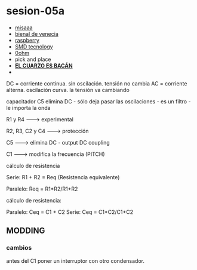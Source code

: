 # sesion-05a

- [misaaa](https://nucleoartessonoras.bandcamp.com/)
- [bienal de venecia](https://www.labiennale.org/en)
- [raspberry](https://www.raspberrypi.com/)
- [SMD tecnology](https://www.theledstudio.co.uk/p/what-is-smd-technology)
- [0ohm](https://0ohm.cl/)
- pick and place
- **[EL CUARZO ES BACÁN](https://elcronometro.com/reloj-de-cuarzo-todo-lo-que-necesitas-saber/)**
-

DC = corriente continua. sin oscilación. tensión no cambia
AC = corriente alterna. oscilación curva. la tensión va cambiando

capacitador C5 elimina DC - sólo deja pasar las oscilaciones - es un filtro - le importa la onda

R1 y R4 ---> experimental

R2, R3, C2 y C4 ---> protección

C5 ---> elimina DC - output DC coupling

C1 ---> modifica la frecuencia (PITCH)

cálculo de resistencia

Serie: R1 + R2 = Req (Resistencia equivalente)

Paralelo: Req = R1*R2/R1+R2

cálculo de resistencia:

Paralelo: Ceq = C1 + C2
Serie: Ceq = C1*C2/C1+C2

## MODDING

### cambios

antes del C1 poner un interruptor con otro condensador.
